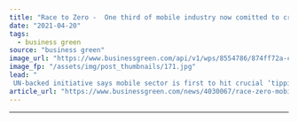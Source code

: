 ```yaml
---
title: "Race to Zero -  One third of mobile industry now comitted to credible 2050 net zero goals"
date: "2021-04-20"
tags: 
  - business green
source: "business green"
image_url: "https://www.businessgreen.com/api/v1/wps/8554786/874ff72a-c583-449e-9592-6e34fa9219c0/12/mobile-phone-cell-tower-2021-1-185x114.jpg"
image_fp: "/assets/img/post_thumbnails/171.jpg"
lead: "
 UN-backed initiative says mobile sector is first to hit crucial ‘tipping point’ that is expected to catalyse industry-wide systems change    ..."
article_url: "https://www.businessgreen.com/news/4030067/race-zero-mobile-industry-comitted-credible-2050-net-zero-goals"
---
```


---

